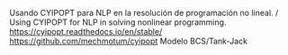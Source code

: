 Usando CYIPOPT para NLP en la resolución de programación no lineal. / Using CYIPOPT for NLP in solving nonlinear programming. 
https://cyipopt.readthedocs.io/en/stable/
https://github.com/mechmotum/cyipopt
Modelo BCS/Tank-Jack
